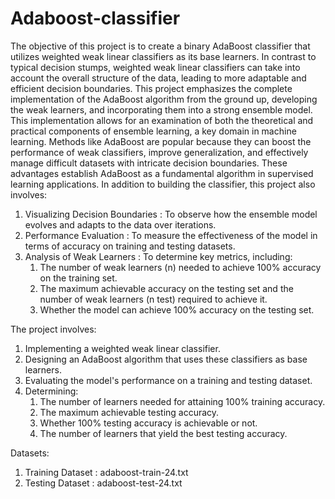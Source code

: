 # Adaboost-classifier
The objective of this project is to create a binary AdaBoost classifier that utilizes weighted weak linear classifiers as its base learners. In contrast to typical decision stumps, weighted weak linear classifiers can take into account the overall structure of the data, leading to more adaptable and efficient decision boundaries. This project emphasizes the complete implementation of the AdaBoost algorithm from the ground up, developing the weak learners, and incorporating them into a strong ensemble model. This implementation allows for an examination of both the theoretical and practical components of ensemble learning, a key domain in machine learning. Methods like AdaBoost are popular 
because they can boost the performance of weak classifiers, improve generalization, and effectively manage difficult datasets with intricate decision boundaries. These advantages establish AdaBoost as a fundamental algorithm in supervised learning applications. 
In addition to building the classifier, this project also involves: 
1. Visualizing Decision Boundaries  : To observe how the ensemble model evolves and adapts to the data over iterations.
2. Performance Evaluation  : To measure the effectiveness of the model in terms of accuracy on training and testing datasets.
3. Analysis of Weak Learners  : To determine key metrics, including:
   1. The number of weak learners (n) needed to achieve 100% accuracy on the training set.
   2. The maximum achievable accuracy on the testing set and the number of weak learners (n  test) required to achieve it.
   3. Whether the model can achieve 100% accuracy on the testing set.

The project involves: 
1. Implementing a weighted weak linear classifier.
2. Designing an AdaBoost algorithm that uses these classifiers as base learners.
3. Evaluating the model's performance on a training and testing dataset.
4. Determining: 
   1.  The number of learners needed for attaining 100% training accuracy. 
   2.  The maximum achievable testing accuracy. 
   3.  Whether 100% testing accuracy is achievable or not. 
   4.  The number of learners that yield the best testing accuracy. 

Datasets: 
1. Training Dataset  : adaboost-train-24.txt
2. Testing Dataset  : adaboost-test-24.txt
